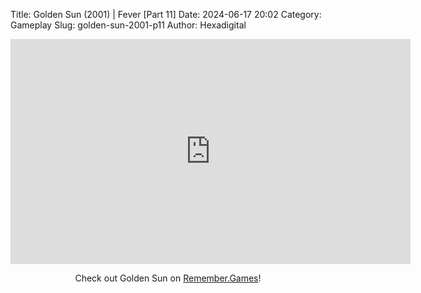 Title: Golden Sun (2001) | Fever [Part 11]
Date: 2024-06-17 20:02
Category: Gameplay
Slug: golden-sun-2001-p11
Author: Hexadigital

<center><iframe src="https://www.youtube.com/embed/ON_kWA5aWKc?feature=oembed" allow="accelerometer; autoplay; encrypted-media; gyroscope; picture-in-picture" width="640" height="360" frameborder="0"></iframe>

Check out Golden Sun on [Remember.Games](https://remember.games/game/3374/golden-sun/)!</center>